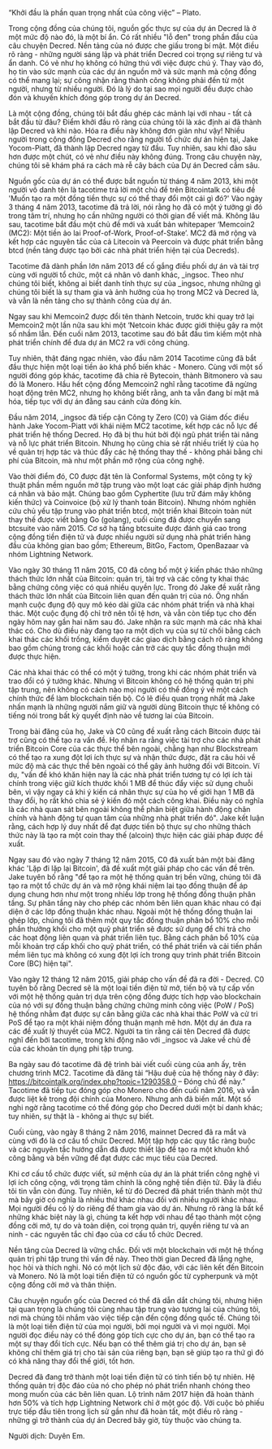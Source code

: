 “Khởi đầu là phần quan trọng nhất của công việc” – Plato.

Trong cộng đồng của chúng tôi, nguồn gốc thực sự của dự án Decred là ở một mức độ nào đó, là một bí ẩn. Có rất nhiều "lỗ đen" trong phần đầu của câu chuyện Decred. Nền tảng của nó được che giấu trong bí mật. Một điều rõ ràng - những người sáng lập và phát triển Decred coi trọng sự riêng tư và ẩn danh. Có vẻ như họ không có hứng thú với việc được chú ý. Thay vào đó, họ tin vào sức mạnh của các dự án nguồn mở và sức mạnh mà cộng đồng có thể mang lại; sự công nhận rằng thành công không phải đến từ một người, nhưng từ nhiều người. Đó là lý do tại sao mọi người đều được chào đón và khuyến khích đóng góp trong dự án Decred.

Là một cộng đồng, chúng tôi bắt đầu ghép các mảnh lại với nhau - tất cả bắt đầu từ đâu? Điểm khởi đầu rõ ràng của chúng tôi là xác định ai đã thành lập Decred và khi nào. Hóa ra điều này không đơn giản như vậy! Nhiều người trong cộng đồng Decred cho rằng người tổ chức dự án hiện tại, Jake Yocom-Piatt, đã thành lập Decred ngay từ đầu. Tuy nhiên, sau khi đào sâu hơn được một chút, có vẻ như điều này không đúng. Trong câu chuyện này, chúng tôi sẽ khám phá ra cách mà rễ cây bách của Dự án Decred cắm sâu.

Nguồn gốc của dự án có thể được bắt nguồn từ tháng 4 năm 2013, khi một người vô danh tên là tacotime trả lời một chủ đề trên Bitcointalk có tiêu đề 'Muốn tạo ra một đồng tiền thực sự có thể thay đổi một cái gì đó?' Vào ngày 3 tháng 4 năm 2013, tacotime đã trả lời, nói rằng họ đã có một ý tưởng gì đó trong tâm trí, nhưng họ cần những người có thời gian để viết mã. Không lâu sau, tacotime bắt đầu một chủ đề mới và xuất bản whitepaper ‘Memcoin2 (MC2): Một tiền ảo lai Proof-of-Work, Proof-of-Stake’. MC2 đã mở rộng và kết hợp các nguyên tắc của cả Litecoin và Peercoin và được phát triển bằng btcd (nền tảng được tạo bởi các nhà phát triển hiện tại của Decreds).

Tacotime đã dành phần lớn năm 2013 để cố gắng điều phối dự án và tài trợ cùng với người tổ chức, một cá nhân vô danh khác, _ingsoc. Theo như chúng tôi biết, không ai biết danh tính thực sự của _ingsoc, nhưng những gì chúng tôi biết là sự tham gia và ảnh hưởng của họ trong MC2 và Decred là, và vẫn là nền tảng cho sự thành công của dự án.

Ngay sau khi Memcoin2 được đổi tên thành Netcoin, trước khi quay trở lại Memcoin2 một lần nữa sau khi một ‘Netcoin khác được giới thiệu gây ra một số nhầm lẫn. Đến cuối năm 2013, tacotime sau đó bắt đầu tìm kiếm một nhà phát triển chính để đưa dự án MC2 ra với công chúng.

Tuy nhiên, thật đáng ngạc nhiên, vào đầu năm 2014 Tacotime cũng đã bắt đầu thực hiện một loại tiền ảo khá phổ biến khác - Monero. Cùng với một số người đóng góp khác, tacotime đã chia rẽ Bytecoin, thành Bitmonero và sau đó là Monero. Hầu hết cộng đồng Memcoin2 nghĩ rằng tacotime đã ngừng hoạt động trên MC2, nhưng họ không biết rằng, anh ta vẫn đang bí mật mã hóa, tiếp tục với dự án đằng sau cánh cửa đóng kín.

Đầu năm 2014, _ingsoc đã tiếp cận Công ty Zero (C0) và Giám đốc điều hành Jake Yocom-Piatt với khái niệm MC2 tacotime, kết hợp các nỗ lực để phát triển hệ thống Decred. Họ đã bị thu hút bởi đội ngũ phát triển tài năng và nỗ lực phát triển Bitcoin. Nhưng họ cũng chia sẻ rất nhiều triết lý của họ về quản trị hợp tác và thúc đẩy các hệ thống thay thế - không phải bằng chi phí của Bitcoin, mà như một phần mở rộng của công nghệ.

Vào thời điểm đó, C0 được đặt tên là Conformal Systems, một công ty kỹ thuật phần mềm nguồn mở tập trung vào một loạt các giải pháp định hướng cá nhân và bảo mật. Chúng bao gồm Cyphertite (lưu trữ đám mây không kiến thức) và Coinvoice (bộ xử lý thanh toán Bitcoin). Nhưng nhóm nghiên cứu chủ yếu tập trung vào phát triển btcd, một triển khai Bitcoin toàn nút thay thế được viết bằng Go (golang), cuối cùng đã được chuyển sang btcsuite vào năm 2015. Cơ sở hạ tầng btcsuite được đánh giá cao trong cộng đồng tiền điện tử và được nhiều người sử dụng nhà phát triển hàng đầu của không gian bao gồm; Ethereum, BitGo, Factom, OpenBazaar và nhóm Lightning Network.

Vào ngày 30 tháng 11 năm 2015, C0 đã công bố một ý kiến phác thảo những thách thức lớn nhất của Bitcoin: quản trị, tài trợ và các công ty khai thác bằng chứng công việc có quá nhiều quyền lực. Trong đó Jake đề xuất rằng thách thức lớn nhất của Bitcoin liên quan đến quản trị của nó. Ông nhấn mạnh cuộc đụng độ quy mô kéo dài giữa các nhóm phát triển và nhà khai thác. Một cuộc đụng độ chỉ trở nên tồi tệ hơn, và vẫn còn tiếp tục cho đến ngày hôm nay gần hai năm sau đó. Jake nhận ra sức mạnh mà các nhà khai thác có. Cho dù điều này đang tạo ra một dịch vụ của sự từ chối bằng cách khai thác các khối trống, kiểm duyệt các giao dịch bằng cách rõ ràng không bao gồm chúng trong các khối hoặc cản trở các quy tắc đồng thuận mới được thực hiện.

Các nhà khai thác có thể có một ý tưởng, trong khi các nhóm phát triển và trao đổi có ý tưởng khác. Nhưng vì Bitcoin không có hệ thống quản trị phi tập trung, nên không có cách nào mọi người có thể đồng ý về một cách chính thức để làm blockchain tiến bộ. Có lẽ điều quan trọng nhất mà Jake nhấn mạnh là những người nắm giữ và người dùng Bitcoin thực tế không có tiếng nói trong bất kỳ quyết định nào về tương lai của Bitcoin.

Trong bài đăng của họ, Jake và C0 cũng đề xuất rằng cách Bitcoin được tài trợ cũng có thể tạo ra vấn đề. Họ nhận ra rằng việc tài trợ cho các nhà phát triển Bitcoin Core của các thực thể bên ngoài, chẳng hạn như Blockstream có thể tạo ra xung đột lợi ích thực sự và nhận thức được, đặt ra câu hỏi về mức độ mà các thực thể bên ngoài có thể gây ảnh hưởng đối với Bitcoin. Ví dụ, "vấn đề khó khăn hiện nay là các nhà phát triển tương tự có lợi ích tài chính trong việc giữ kích thước khối 1 MB để thúc đẩy việc sử dụng chuỗi bên, vì vậy ngay cả khi ý kiến cá nhân thực sự của họ về giới hạn 1 MB đã thay đổi, họ rất khó chia sẻ ý kiến đó một cách công khai. Điều này có nghĩa là các nhà quan sát bên ngoài không thể phân biệt giữa hành động chân chính và hành động tự quan tâm của những nhà phát triển đó". Jake kết luận rằng, cách hợp lý duy nhất để đạt được tiến bộ thực sự cho những thách thức này là tạo ra một coin thay thế (alcoin) thực hiện các giải pháp được đề xuất.

Ngay sau đó vào ngày 7 tháng 12 năm 2015, C0 đã xuất bản một bài đăng khác 'Lặp đi lặp lại Bitcoin', đã đề xuất một giải pháp cho các vấn đề trên. Jake tuyên bố rằng "để tạo ra một hệ thống quản trị bền vững, chúng tôi đã tạo ra một tổ chức dự án và mở rộng khái niệm lai tạo đồng thuận để áp dụng chung hơn như một trong nhiều lớp trong hệ thống đồng thuận phân tầng. Sự phân tầng này cho phép các nhóm bên liên quan khác nhau có đại diện ở các lớp đồng thuận khác nhau. Ngoài một hệ thống đồng thuận lai ghép lớp, chúng tôi đã thêm một quy tắc đồng thuận phân bổ 10% cho mỗi phần thưởng khối cho một quỹ phát triển sẽ được sử dụng để chi trả cho các hoạt động liên quan và phát triển liên tục. Bằng cách phân bổ 10% của mỗi khoản trợ cấp khối cho quỹ phát triển, có thể phát triển và cải tiến phần mềm liên tục mà không có xung đột lợi ích trong quy trình phát triển Bitcoin Core (BC) hiện tại".

Vào ngày 12 tháng 12 năm 2015, giải pháp cho vấn đề đã ra đời - Decred. C0 tuyên bố rằng Decred sẽ là một loại tiền điện tử mở, tiến bộ và tự cấp vốn với một hệ thống quản trị dựa trên cộng đồng được tích hợp vào blockchain của nó với sự đồng thuận bằng chứng chứng minh công việc (PoW / PoS) hệ thống nhằm đạt được sự cân bằng giữa các nhà khai thác PoW và cử tri PoS để tạo ra một khái niệm đồng thuận mạnh mẽ hơn. Một dự án đưa ra các đề xuất lý thuyết của MC2. Người ta tin rằng cái tên Decred đã được nghĩ đến bởi tacotime, trong khi động não với _ingsoc và Jake về chủ đề của các khoản tín dụng phi tập trung.

Ba ngày sau đó tacotime đã đệ trình bài viết cuối cùng của anh ấy, trên chương trình MC2. Tacotime đã đăng tải “Hậu duệ của hệ thống này ở đây: https://bitcointalk.org/index.php?topic=1290358.0 – Đóng chủ đề này.” Tacotime đã tiếp tục đóng góp cho Monero cho đến cuối năm 2016, và vẫn được liệt kê trong đội chính của Monero. Nhưng anh đã biến mất. Một số nghi ngờ rằng tacotime có thể đóng góp cho Decred dưới một bí danh khác; tuy nhiên, sự thật là - không ai thực sự biết.

Cuối cùng, vào ngày 8 tháng 2 năm 2016, mainnet Decred đã ra mắt và cùng với đó là cơ cấu tổ chức Decred. Một tập hợp các quy tắc ràng buộc và các nguyên tắc hướng dẫn đã được thiết lập để tạo ra một khuôn khổ công bằng và bền vững để đạt được các mục tiêu của Decred.

Khi cơ cấu tổ chức được viết, sứ mệnh của dự án là phát triển công nghệ vì lợi ích công cộng, với trọng tâm chính là công nghệ tiền điện tử. Đây là điều tôi tin vẫn còn đúng. Tuy nhiên, kể từ đó Decred đã phát triển thành một thứ mà bây giờ có nghĩa là nhiều thứ khác nhau đối với nhiều người khác nhau. Mọi người đều có lý do riêng để tham gia vào dự án. Nhưng rõ ràng là bất kể những khác biệt này là gì, chúng ta kết hợp với nhau để tạo thành một cộng đồng cởi mở, tự do và toàn diện, coi trọng quản trị, quyền riêng tư và an ninh - các nguyên tắc chỉ đạo của cơ cấu tổ chức Decred.

Nền tảng của Decred là vững chắc. Đối với một blockchain với một hệ thống quản trị phi tập trung thì vấn đề này. Theo thời gian Decred đã lắng nghe, học hỏi và thích nghi. Nó có một lịch sử độc đáo, với các liên kết đến Bitcoin và Monero. Nó là một loại tiền điện tử có nguồn gốc từ cypherpunk và một cộng đồng cởi mở và thân thiện.

Câu chuyện nguồn gốc của Decred có thể đã dẫn dắt chúng tôi, nhưng hiện tại quan trọng là chúng tôi cùng nhau tập trung vào tương lai của chúng tôi, nơi mà chúng tôi nhắm vào việc tiếp cận đến cộng đồng quốc tế. Chúng tôi là một loại tiền điện tử của mọi người, bởi mọi người và vì mọi người. Mọi người đọc điều này có thể đóng góp tích cực cho dự án, bạn có thể tạo ra một sự thay đổi tích cực. Nếu bạn có thể thêm giá trị cho dự án, bạn sẽ không chỉ thêm giá trị cho tài sản của riêng bạn, bạn sẽ giúp tạo ra thứ gì đó có khả năng thay đổi thế giới, tốt hơn.


Decred đã đang trở thành một loại tiền điện tử có tính tiến bộ tự nhiên. Hệ thống quản trị độc đáo của nó cho phép nó phát triển nhanh chóng theo mong muốn của các bên liên quan. Lộ trình năm 2017 hiện đã hoàn thành hơn 50% và tích hợp Lightning Network chỉ ở một góc độ. Với cuộc bỏ phiếu trực tiếp đầu tiên trong lịch sử gần như đã hoàn tất, một điều rõ ràng - những gì trở thành của dự án Decred bây giờ, tùy thuộc vào chúng ta.

Người dịch: Duyên Em.

